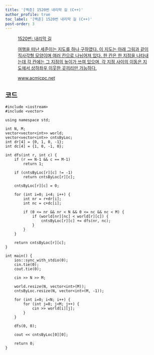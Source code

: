 ```yaml
---
title: '[백준] 1520번 내리막 길 (C++)'
author_profile: true
toc_label: '[백준] 1520번 내리막 길 (C++)'
post-order: 3
---
```


<figure data-ke-type="opengraph"><a href="https://www.acmicpc.net/problem/1520" data-source-url="https://www.acmicpc.net/problem/1520">
<div class="og-image" style="background-image: url('https://drive.google.com/uc?export=view&id=1nCax5mgwtYA82T46I_ntU1afsBBNkrLr');"></div>
<div class="og-text">
<p class="og-title">1520번: 내리막 길</p>
<p class="og-desc">여행을 떠난 세준이는 지도를 하나 구하였다. 이 지도는 아래 그림과 같이 직사각형 모양이며 여러 칸으로 나뉘어져 있다. 한 칸은 한 지점을 나타내는데 각 칸에는 그 지점의 높이가 쓰여 있으며, 각 지점 사이의 이동은 지도에서 상하좌우 이웃한 곳끼리만 가능하다.</p>
<p class="og-host">www.acmicpc.net</p></div></a></figure>

## 코드
```cpp::lineons
#include <iostream>
#include <vector>

using namespace std;

int N, M;
vector<vector<int>> world;
vector<vector<int>> cntsByLoc;
int dr[4] = {0, 1, 0, -1};
int dc[4] = {1, 0, -1, 0};

int dfs(int r, int c) {
    if (r == N-1 && c == M-1)
        return 1;

    if (cntsByLoc[r][c] != -1)
        return cntsByLoc[r][c];
    
    cntsByLoc[r][c] = 0;

    for (int i=0; i<4; i++) {
        int nr = r+dr[i];
        int nc = c+dc[i];

        if (0 <= nr && nr < N && 0 <= nc && nc < M) {
            if (world[nr][nc] < world[r][c]) {
                cntsByLoc[r][c] += dfs(nr, nc);
            }
        }
    }

    return cntsByLoc[r][c];
}

int main() {
    ios::sync_with_stdio(0);
    cin.tie(0);
    cout.tie(0);

    cin >> N >> M;

    world.resize(N, vector<int>(M));
    cntsByLoc.resize(N, vector<int>(M, -1));

    for (int i=0; i<N; i++) {
        for (int j=0; j<M; j++) {
            cin >> world[i][j];
        }
    }

    dfs(0, 0);

    cout << cntsByLoc[0][0];

    return 0;
}
```
